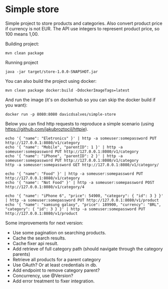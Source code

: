 # Simple store
Simple project to store products and categories. Also convert product price if currency is not EUR.
The API use integers to represent product price, so 100 means 1,00.

Building project:
```
mvn clean package
```
Running project
```
java -jar target/store-1.0.0-SNAPSHOT.jar
``` 
You can also build the project using docker:
```
mvn clean package docker:build -DdockerImageTags=latest 
```
And run the image (it's on dockerhub so you can skip the docker build if you want):
```
docker run -p 8080:8080 davicdsalves/simple-store
```

Below you can find http requests to reproduce a simple scenario (using https://github.com/jakubroztocil/httpie). 

```
echo '{ "name": "Eletronics" }' | http -a someuser:somepassword PUT http://127.0.0.1:8080/v1/category
echo '{ "name": "Mobile", "parentID": 1 }' | http -a someuser:somepassword PUT http://127.0.0.1:8080/v1/category
echo '{ "name": "iPhone", "parentID": 2 }' | http -a someuser:somepassword PUT http://127.0.0.1:8080/v1/category
http -a someuser:somepassword GET http://127.0.0.1:8080/v1/category/

echo '{ "name": "Food" }' | http -a someuser:somepassword PUT http://127.0.0.1:8080/v1/category
echo '{ "name": "Not Food" }' | http -a someuser:somepassword POST http://127.0.0.1:8080/v1/category/4

echo '{ "name": "iPhone 6", "price": 54900, "category": { "id": 3 } }' | http -a someuser:somepassword PUT http://127.0.0.1:8080/v1/product
echo '{ "name": "samsung galaxy", "price": 189900, "currency": "BRL", "category": { "id": 3 } }' | http -a someuser:somepassword PUT http://127.0.0.1:8080/v1/product
```

Some improvements for next version:
- Use some pagination on searching products.
- Cache the search results. 
- Cache fixer api result.
- Add retrieve of full category path (should navigate through the category parents)
- Retrieve all products for a parent category 
- Use OAuth? Or at least credentials in db. 
- Add endpoint to remove category parent?
- Concurrency, use @Version?
- Add error treatment to fixer integration.
